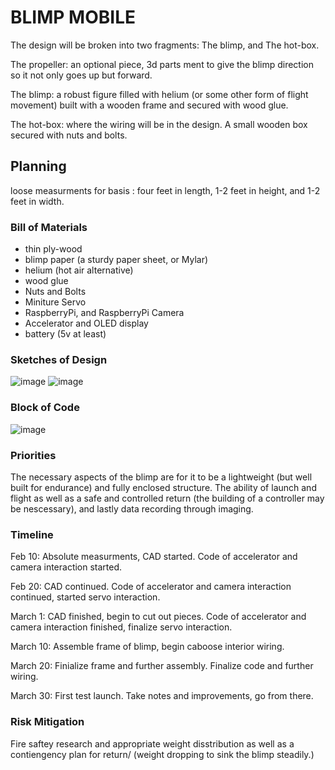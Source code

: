 # BLIMP MOBILE

The design will be broken into two fragments: The blimp, and The hot-box.

The propeller:
  an optional piece, 3d parts ment to give the blimp direction so it not only goes up but forward.
  
The blimp:
  a robust figure filled with helium (or some other form of flight movement) built with a wooden frame and secured with wood glue.
  
The hot-box:
  where the wiring will be in the design. A small wooden box secured with nuts and bolts.

## Planning
  
  loose measurments for basis : four feet in length, 1-2 feet in height, and 1-2 feet in width.  

### Bill of Materials
  - thin ply-wood
  - blimp paper (a sturdy paper sheet, or Mylar)
  - helium (hot air alternative)
  - wood glue
  - Nuts and Bolts
  - Miniture Servo
  - RaspberryPi, and RaspberryPi Camera
  - Accelerator and OLED display
  - battery (5v at least)
  
### Sketches of Design

![image](https://user-images.githubusercontent.com/61207267/151993253-47cd025b-dcf9-47f5-816e-ccb378cb40b4.png)
![image](https://user-images.githubusercontent.com/61207267/152361281-22aa66cb-7ac9-42d9-8056-85bfb2077f5f.png)


### Block of Code
![image](https://user-images.githubusercontent.com/61207267/152370016-ce261ec6-f1aa-4a64-b48c-0f3e840d32cd.png)

### Priorities 
 The necessary aspects of the blimp are for it to be a lightweight (but well built for endurance)  and fully enclosed structure. The ability of launch and flight as well as a safe and controlled return (the building of a controller may be nescessary), and lastly data recording through imaging.  

### Timeline

Feb 10:
Absolute measurments, CAD started.
Code of accelerator and camera interaction started.
  
Feb 20:
CAD continued.
Code of accelerator and camera interaction continued, started servo interaction.
  
March 1:
CAD finished, begin to cut out pieces.
Code of accelerator and camera interaction finished, finalize servo interaction.

March 10:
Assemble frame of blimp, begin caboose interior wiring.

March 20:
Finialize frame and further assembly. 
Finalize code and further wiring.

March 30: 
First test launch.
Take notes and improvements, go from there.

### Risk Mitigation
Fire saftey research and appropriate weight disstribution as well as a contiengency plan for return/ (weight dropping to sink the blimp steadily.)
